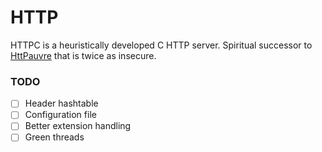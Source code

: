# HTTP
HTTPC is a heuristically developed C HTTP server.
Spiritual successor to [HttPauvre](https://github.com/Giant-T/HttPauvre) that is
twice as insecure.

### TODO
 - [ ] Header hashtable
 - [ ] Configuration file
 - [ ] Better extension handling
 - [ ] Green threads
